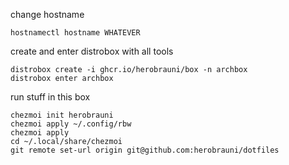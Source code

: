 change hostname

`hostnamectl hostname WHATEVER`

create and enter distrobox with all tools

```
distrobox create -i ghcr.io/herobrauni/box -n archbox
distrobox enter archbox
```

run stuff in this box

```
chezmoi init herobrauni
chezmoi apply ~/.config/rbw
chezmoi apply
cd ~/.local/share/chezmoi
git remote set-url origin git@github.com:herobrauni/dotfiles
```

